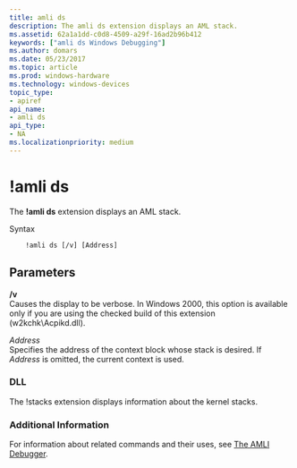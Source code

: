 ```yaml
---
title: amli ds
description: The amli ds extension displays an AML stack.
ms.assetid: 62a1a1dd-c0d8-4509-a29f-16ad2b96b412
keywords: ["amli ds Windows Debugging"]
ms.author: domars
ms.date: 05/23/2017
ms.topic: article
ms.prod: windows-hardware
ms.technology: windows-devices
topic_type:
- apiref
api_name:
- amli ds
api_type:
- NA
ms.localizationpriority: medium
---
```


# !amli ds


The **!amli ds** extension displays an AML stack.

Syntax

```
    !amli ds [/v] [Address] 
```

## <span id="ddk__amli_ds_dbg"></span><span id="DDK__AMLI_DS_DBG"></span>Parameters


<span id="________v______"></span><span id="________V______"></span> **/v**   
Causes the display to be verbose. In Windows 2000, this option is available only if you are using the checked build of this extension (w2kchk\\Acpikd.dll).

<span id="_______Address______"></span><span id="_______address______"></span><span id="_______ADDRESS______"></span> *Address*   
Specifies the address of the context block whose stack is desired. If *Address* is omitted, the current context is used.

### <span id="DLL"></span><span id="dll"></span>DLL

The !stacks extension displays information about the kernel stacks.

### <span id="Additional_Information"></span><span id="additional_information"></span><span id="ADDITIONAL_INFORMATION"></span>Additional Information

For information about related commands and their uses, see [The AMLI Debugger](the-amli-debugger.md).

 

 





